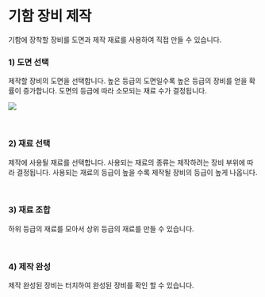 # 기함 장비 제작

기함에 장착할 장비를 도면과 제작 재료를 사용하여 직접 만들 수 있습니다.


### 1) 도면 선택

제작할 장비의 도면을 선택합니다.
높은 등급의 도면일수록 높은 등급의 장비를 얻을 확률이 증가합니다.
도면의 등급에 따라 소모되는 재료 수가 결정됩니다.

![](http://astrokings.s3.amazonaws.com/html/img/help/202_001flagshipbuild.jpg)

<br>

### 2) 재료 선택

제작에 사용될 재료를 선택합니다.
사용되는 재료의 종류는 제작하려는 장비 부위에 따라 결정됩니다.
사용되는 재료의 등급이 높을 수록 제작될 장비의 등급이 높게 나옵니다.

<br>

### 3) 재료 조합

하위 등급의 재료를 모아서 상위 등급의 재료를 만들 수 있습니다.

<br>

### 4) 제작 완성

제작 완성된 장비는 터치하여 완성된 장비를 확인 할 수 있습니다.
